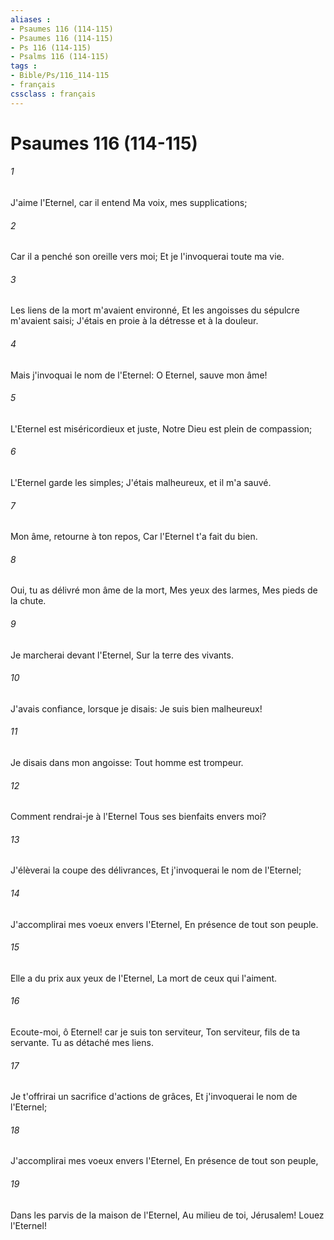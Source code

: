 ```yaml
---
aliases : 
- Psaumes 116 (114-115)
- Psaumes 116 (114-115)
- Ps 116 (114-115)
- Psalms 116 (114-115)
tags : 
- Bible/Ps/116_114-115
- français
cssclass : français
---
```


# Psaumes 116 (114-115)

###### 1
J'aime l'Eternel, car il entend Ma voix, mes supplications;
###### 2
Car il a penché son oreille vers moi; Et je l'invoquerai toute ma vie.
###### 3
Les liens de la mort m'avaient environné, Et les angoisses du sépulcre m'avaient saisi; J'étais en proie à la détresse et à la douleur.
###### 4
Mais j'invoquai le nom de l'Eternel: O Eternel, sauve mon âme!
###### 5
L'Eternel est miséricordieux et juste, Notre Dieu est plein de compassion;
###### 6
L'Eternel garde les simples; J'étais malheureux, et il m'a sauvé.
###### 7
Mon âme, retourne à ton repos, Car l'Eternel t'a fait du bien.
###### 8
Oui, tu as délivré mon âme de la mort, Mes yeux des larmes, Mes pieds de la chute.
###### 9
Je marcherai devant l'Eternel, Sur la terre des vivants.
###### 10
J'avais confiance, lorsque je disais: Je suis bien malheureux!
###### 11
Je disais dans mon angoisse: Tout homme est trompeur.
###### 12
Comment rendrai-je à l'Eternel Tous ses bienfaits envers moi?
###### 13
J'élèverai la coupe des délivrances, Et j'invoquerai le nom de l'Eternel;
###### 14
J'accomplirai mes voeux envers l'Eternel, En présence de tout son peuple.
###### 15
Elle a du prix aux yeux de l'Eternel, La mort de ceux qui l'aiment.
###### 16
Ecoute-moi, ô Eternel! car je suis ton serviteur, Ton serviteur, fils de ta servante. Tu as détaché mes liens.
###### 17
Je t'offrirai un sacrifice d'actions de grâces, Et j'invoquerai le nom de l'Eternel;
###### 18
J'accomplirai mes voeux envers l'Eternel, En présence de tout son peuple,
###### 19
Dans les parvis de la maison de l'Eternel, Au milieu de toi, Jérusalem! Louez l'Eternel!
